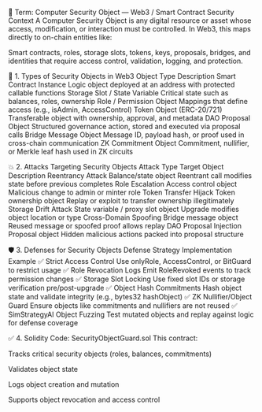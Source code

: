 🧱 Term: Computer Security Object — Web3 / Smart Contract Security Context
A Computer Security Object is any digital resource or asset whose access, modification, or interaction must be controlled. In Web3, this maps directly to on-chain entities like:

Smart contracts, roles, storage slots, tokens, keys, proposals, bridges, and identities that require access control, validation, logging, and protection.

📘 1. Types of Security Objects in Web3
Object Type	Description
Smart Contract Instance	Logic object deployed at an address with protected callable functions
Storage Slot / State Variable	Critical state such as balances, roles, ownership
Role / Permission Object	Mappings that define access (e.g., isAdmin, AccessControl)
Token Object (ERC-20/721)	Transferable object with ownership, approval, and metadata
DAO Proposal Object	Structured governance action, stored and executed via proposal calls
Bridge Message Object	Message ID, payload hash, or proof used in cross-chain communication
ZK Commitment Object	Commitment, nullifier, or Merkle leaf hash used in ZK circuits

💥 2. Attacks Targeting Security Objects
Attack Type	Target Object	Description
Reentrancy Attack	Balance/state object	Reentrant call modifies state before previous completes
Role Escalation	Access control object	Malicious change to admin or minter role
Token Transfer Hijack	Token ownership object	Replay or exploit to transfer ownership illegitimately
Storage Drift Attack	State variable / proxy slot object	Upgrade modifies object location or type
Cross-Domain Spoofing	Bridge message object	Reused message or spoofed proof allows replay
DAO Proposal Injection	Proposal object	Hidden malicious actions packed into proposal structure

🛡️ 3. Defenses for Security Objects
Defense Strategy	Implementation Example
✅ Strict Access Control	Use onlyRole, AccessControl, or BitGuard to restrict usage
✅ Role Revocation Logs	Emit RoleRevoked events to track permission changes
✅ Storage Slot Locking	Use fixed slot IDs or storage verification pre/post-upgrade
✅ Object Hash Commitments	Hash object state and validate integrity (e.g., bytes32 hashObject)
✅ ZK Nullifier/Object Guard	Ensure objects like commitments and nullifiers are not reused
✅ SimStrategyAI Object Fuzzing	Test mutated objects and replay against logic for defense coverage

✅ 4. Solidity Code: SecurityObjectGuard.sol
This contract:

Tracks critical security objects (roles, balances, commitments)

Validates object state

Logs object creation and mutation

Supports object revocation and access control